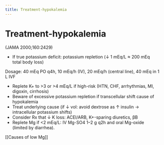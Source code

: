 ```yaml
---
title: Treatment-hypokalemia
---
```


# Treatment-hypokalemia

(JAMA 2000;160:2429)

- If true potassium deficit: potassium repletion (↓ 1 mEq/L ≈ 200 mEq total body loss)

Dosage: 40 mEq PO q4h, 10 mEq/h (IV), 20 mEq/h (central line), 40 mEq in 1 L IVF

- Replete K+ to >3 or >4 mEq/L if high-risk (HTN, CHF, arrhythmias, MI, digoxin, cirrhosis)
- Beware of excessive potassium repletion if transcellular shift cause of hypokalemia
- Treat underlying cause (if ↓ vol: avoid dextrose as ↑ insulin → intracellular potassium shifts)
- Consider Rx that ↓ K loss: ACEI/ARB, K+-sparing diuretics, βB
- Replete Mg if <2 mEq/L: IV Mg-SO4 1–2 g q2h and oral Mg-oxide (limited by diarrhea).

[[Causes of low Mg]]
